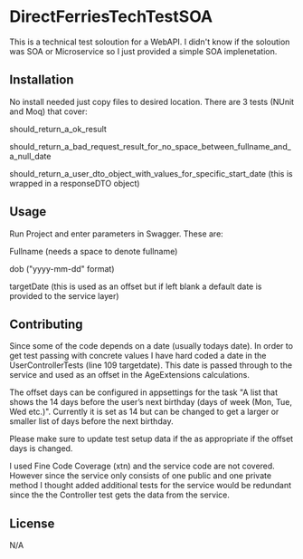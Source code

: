 # DirectFerriesTechTestSOA

This is a technical test soloution for a WebAPI. I didn't know if the soloution was SOA or Microservice so I just provided a simple SOA implenetation.

## Installation

No install needed just copy files to desired location. There are 3 tests (NUnit and Moq) that cover:

should_return_a_ok_result

should_return_a_bad_request_result_for_no_space_between_fullname_and_a_null_date

should_return_a_user_dto_object_with_values_for_specific_start_date (this is wrapped in a responseDTO object)

## Usage

Run Project and enter parameters in Swagger. These are:

Fullname (needs a space to denote fullname)

dob ("yyyy-mm-dd" format)

targetDate (this is used as an offset but if left blank a default date is provided to the service layer)

## Contributing

Since some of the code depends on a date (usually todays date). In order to get test passing with concrete values I have hard coded a date in the UserControllerTests (line 109 targetdate). 
This date is passed through to the service and used as an offset in the AgeExtensions calculations.

The offset days can be configured in appsettings for the task "A list that shows the 14 days before the user’s next birthday (days of week (Mon, Tue, Wed etc.)".
Currently it is set as 14 but can be changed to get a larger or smaller list of days before the next birthday.

Please make sure to update test setup data if the as appropriate if the offset days is changed.

I used Fine Code Coverage (xtn) and the service code are not covered. However since the service only consists of one public and one private method I thought added additional tests for the service would be redundant since the the Controller test gets the data from the service.

## License

N/A
